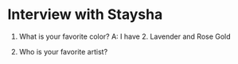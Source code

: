 # Interview with Staysha

1. What is your favorite color?
A: I have 2. Lavender and Rose Gold

2. Who is your favorite artist?
